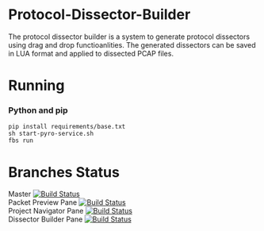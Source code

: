 # Protocol-Dissector-Builder

The protocol dissector builder is a system to generate protocol dissectors using drag and drop functioanlities. The generated dissectors can be saved in LUA format and applied to dissected PCAP files.

# Running
### Python and pip

```
pip install requirements/base.txt
sh start-pyro-service.sh
fbs run
```



# Branches Status

Master
[![Build Status](https://dev.azure.com/mschong0425/Protocol%20Dissector%20Builder/_apis/build/status/mschong.Protocol-Dissector-Builder?branchName=master)](https://dev.azure.com/mschong0425/Protocol%20Dissector%20Builder/_build/latest?definitionId=1&branchName=master)
<br/>
Packet Preview Pane 
[![Build Status](https://dev.azure.com/mschong0425/Protocol%20Dissector%20Builder/_apis/build/status/mschong.Protocol-Dissector-Builder?branchName=packet-preview-pane)](https://dev.azure.com/mschong0425/Protocol%20Dissector%20Builder/_build/latest?definitionId=1&branchName=packet-preview-pane)
<br/>
Project Navigator Pane
[![Build Status](https://dev.azure.com/mschong0425/Protocol%20Dissector%20Builder/_apis/build/status/mschong.Protocol-Dissector-Builder?branchName=project-navigator-pane)](https://dev.azure.com/mschong0425/Protocol%20Dissector%20Builder/_build/latest?definitionId=1&branchName=project-navigator-pane)
<br/>
Dissector Builder Pane
[![Build Status](https://dev.azure.com/mschong0425/Protocol%20Dissector%20Builder/_apis/build/status/mschong.Protocol-Dissector-Builder?branchName=project-navigator-pane)](https://dev.azure.com/mschong0425/Protocol%20Dissector%20Builder/_build/latest?definitionId=1&branchName=project-navigator-pane)
